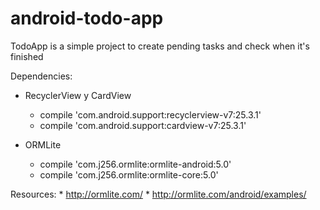 # android-todo-app
TodoApp is a simple project to create pending tasks and check when it's finished

Dependencies:
* RecyclerView y CardView
	* compile 'com.android.support:recyclerview-v7:25.3.1'
	* compile 'com.android.support:cardview-v7:25.3.1'

* ORMLite
	* compile 'com.j256.ormlite:ormlite-android:5.0'
	* compile 'com.j256.ormlite:ormlite-core:5.0'

Resources:
	* http://ormlite.com/
	* http://ormlite.com/android/examples/